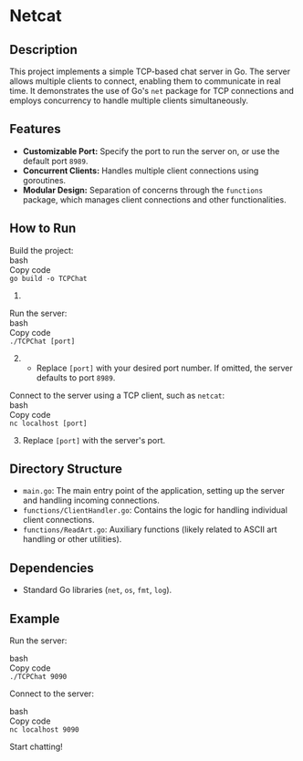 # Netcat

## **Description**

This project implements a simple TCP-based chat server in Go. The server allows multiple clients to connect, enabling them to communicate in real time. It demonstrates the use of Go's `net` package for TCP connections and employs concurrency to handle multiple clients simultaneously.

## **Features**

* **Customizable Port:** Specify the port to run the server on, or use the default port `8989`.  
* **Concurrent Clients:** Handles multiple client connections using goroutines.  
* **Modular Design:** Separation of concerns through the `functions` package, which manages client connections and other functionalities.

## **How to Run**

Build the project:  
bash  
Copy code  
`go build -o TCPChat`

1. 

Run the server:  
bash  
Copy code  
`./TCPChat [port]`

2.   
   * Replace `[port]` with your desired port number. If omitted, the server defaults to port `8989`.

Connect to the server using a TCP client, such as `netcat`:  
bash  
Copy code  
`nc localhost [port]`

3. Replace `[port]` with the server's port.

## **Directory Structure**

* `main.go`: The main entry point of the application, setting up the server and handling incoming connections.  
* `functions/ClientHandler.go`: Contains the logic for handling individual client connections.  
* `functions/ReadArt.go`: Auxiliary functions (likely related to ASCII art handling or other utilities).

## **Dependencies**

* Standard Go libraries (`net`, `os`, `fmt`, `log`).

## **Example**

Run the server:

bash  
Copy code  
`./TCPChat 9090`

Connect to the server:

bash  
Copy code  
`nc localhost 9090`

Start chatting\!
